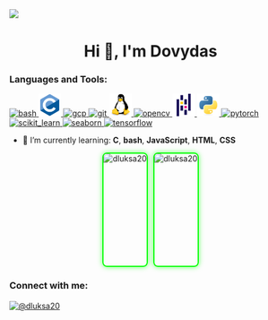 
<img src='[https://i.pinimg.com/originals/31/66/e1/3166e16d0afbce2c882f1cd906441700.gif](https://i.pinimg.com/originals/ce/ee/ef/ceeeefadbc0d07fa75ea77efec381fee.gif)'>
<h1 align="center">Hi 👋, I'm Dovydas</h1>

<h3 align="left">Languages and Tools:</h3>
<p align="left"> <a href="https://www.gnu.org/software/bash/" target="_blank" rel="noreferrer"> <img src="https://www.vectorlogo.zone/logos/gnu_bash/gnu_bash-icon.svg" alt="bash" width="40" height="40"/> </a> <a href="https://www.w3schools.com/cpp/" target="_blank" rel="noreferrer"> <img src="https://raw.githubusercontent.com/devicons/devicon/master/icons/c/c-original.svg" alt="cplusplus" width="40" height="40"/> </a> <a href="https://cloud.google.com" target="_blank" rel="noreferrer"> <img src="https://www.vectorlogo.zone/logos/google_cloud/google_cloud-icon.svg" alt="gcp" width="40" height="40"/> </a> <a href="https://git-scm.com/" target="_blank" rel="noreferrer"> <img src="https://www.vectorlogo.zone/logos/git-scm/git-scm-icon.svg" alt="git" width="40" height="40"/> </a> <a href="https://www.linux.org/" target="_blank" rel="noreferrer"> <img src="https://raw.githubusercontent.com/devicons/devicon/master/icons/linux/linux-original.svg" alt="linux" width="40" height="40"/> </a> <a href="https://opencv.org/" target="_blank" rel="noreferrer"> <img src="https://www.vectorlogo.zone/logos/opencv/opencv-icon.svg" alt="opencv" width="40" height="40"/> </a> <a href="https://pandas.pydata.org/" target="_blank" rel="noreferrer"> <img src="https://raw.githubusercontent.com/devicons/devicon/2ae2a900d2f041da66e950e4d48052658d850630/icons/pandas/pandas-original.svg" alt="pandas" width="40" height="40"/> </a> <a href="https://www.python.org" target="_blank" rel="noreferrer"> <img src="https://raw.githubusercontent.com/devicons/devicon/master/icons/python/python-original.svg" alt="python" width="40" height="40"/> </a> <a href="https://pytorch.org/" target="_blank" rel="noreferrer"> <img src="https://www.vectorlogo.zone/logos/pytorch/pytorch-icon.svg" alt="pytorch" width="40" height="40"/> </a> <a href="https://scikit-learn.org/" target="_blank" rel="noreferrer"> <img src="https://upload.wikimedia.org/wikipedia/commons/0/05/Scikit_learn_logo_small.svg" alt="scikit_learn" width="40" height="40"/> </a> <a href="https://seaborn.pydata.org/" target="_blank" rel="noreferrer"> <img src="https://seaborn.pydata.org/_images/logo-mark-lightbg.svg" alt="seaborn" width="40" height="40"/> </a> <a href="https://www.tensorflow.org" target="_blank" rel="noreferrer"> <img src="https://www.vectorlogo.zone/logos/tensorflow/tensorflow-icon.svg" alt="tensorflow" width="40" height="40"/> </a> </p>

- 🌱 I’m currently learning: **C**,  **bash**, **JavaScript**, **HTML**, **CSS**


<div style="display: flex; justify-content: center; align-items: center;">
    <img src="https://github-readme-stats.vercel.app/api?username=dluksa20&show_icons=true&locale=en&theme=radical" alt="dluksa20" style="height: 200px; width: auto; border: 2px solid #00ff00; border-radius: 8px; box-shadow: 0 0 10px rgba(0, 255, 0, 0.6); margin-right: 10px;" />
    <img src="https://github-readme-stats.vercel.app/api/top-langs/?username=dluksa20&layout=donut&theme=radical" alt="dluksa20" style="height: 200px; width: auto; border: 2px solid #00ff00; border-radius: 8px; box-shadow: 0 0 10px rgba(0, 255, 0, 0.6);" />
</div>



<h3 align="left">Connect with me:</h3>
<p align="left">
    <a href="https://www.hackerrank.com/profile/dluksa20" target="_blank">
        <img align="center" src="https://raw.githubusercontent.com/rahuldkjain/github-profile-readme-generator/master/src/images/icons/Social/hackerearth.svg" alt="@dluksa20" height="30" width="40" />
    </a>
</p>
